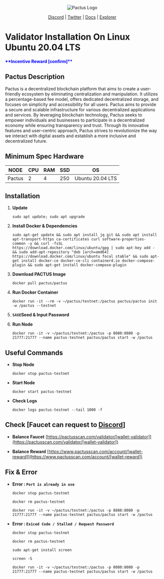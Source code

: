 <p align="center">
  <img src="https://pactus.org/assets/images/logos/text_logo.png" alt="Pactus Logo">
</p>

<p align="center">
  <a href="https://discord.com/invite/H5vZkNnXCu">Discord</a> |
  <a href="https://twitter.com/pactuschain">Twitter</a> |
  <a href="https://pactus.org/user-guides/">Docs</a> |
  <a href="https://pactusscan.com/">Explorer</a>
</p>

<p align="center">
  <h1>Validator Installation On Linux Ubuntu 20.04 LTS</h1>
</p>

<p align="center">
  <h4><span style="color: blue;">**Incentive Reward [confirm]**</span></h4>
</p>

## Pactus Description
Pactus is a decentralized blockchain platform that aims to create a user-friendly ecosystem by eliminating centralization and manipulation. It utilizes a percentage-based fee model, offers dedicated decentralized storage, and focuses on simplicity and accessibility for all users. Pactus aims to provide a secure and scalable infrastructure for various decentralized applications and services. By leveraging blockchain technology, Pactus seeks to empower individuals and businesses to participate in a decentralized economy while ensuring transparency and trust. Through its innovative features and user-centric approach, Pactus strives to revolutionize the way we interact with digital assets and establish a more inclusive and decentralized future.

## Minimum Spec Hardware
NODE  | CPU     | RAM      | SSD     | OS     |
| ------------- | ------------- | ------------- | -------- | -------- |
| Pactus | 2          | 4         | 250  | Ubuntu 20.04 LTS  |

## Installation

1. **Update**
	```
	sudo apt update; sudo apt upgrade
	```
2. **Install Docker & Dependemcies**
	```
	sudo apt-get update && sudo apt install jq git && sudo apt install apt-transport-https ca-certificates curl software-properties- common -y && curl -fsSL https://download.docker.com/linux/ubuntu/gpg | sudo apt-key add - && sudo add-apt-repository "deb [arch=amd64] https://download.docker.com/linux/ubuntu focal stable" && sudo apt-get install docker-ce docker-ce-cli containerd.io docker-compose-plugin && sudo apt-get install docker-compose-plugin
	```
3. **Download PACTUS Image**
	```
	docker pull pactus/pactus
	```
4. **Run Docker Container**
	```
	docker run -it --rm -v ~/pactus/testnet:/pactus pactus/pactus init -w /pactus --testnet
	```
5. **`SAVE`Seed & Input Password**

6. **Run Node**
	```
	docker run -it -v ~/pactus/testnet:/pactus -p 8080:8080 -p 21777:21777 --name pactus-testnet pactus/pactus start -w /pactus
	```
## Useful Commands
- **Stop Node**
	```
	docker stop pactus-testnet 
	```
- **Start Node**
	```
	docker start pactus-testnet 
	```
- **Check Logs**
	```
	docker logs pactus-testnet --tail 1000 -f
	```
## Check [Faucet can request to <a href="https://discord.com/invite/H5vZkNnXCu">Discord</a>]
- **Balance Faucet**
[https://pactusscan.com/validator/[wallet-validator]](https://pactusscan.com/validator/[wallet-validator])

- **Balance Reward**
[https://www.pactusscan.com/account/[wallet-reward]](https://www.pactusscan.com/account/[wallet-reward])

## Fix & Error
- **Error : `Port is already in use`**
	```
	docker stop pactus-testnet
	```
	```
	docker rm pactus-testnet
	```
	```
	docker run -it -v ~/pactus/testnet:/pactus -p 8888:8080 -p 21777:21777 --name pactus-testnet pactus/pactus start -w /pactus
	```

- **Error : `Exiced Code / Stalled / Request Password`**
	```
	docker stop pactus-testnet
	```
	```
	docker rm pactus-testnet
	```
	```
	sudo apt-get install screen 
	```
	```
	screen -S 
	```
	```
	docker run -it -v ~/pactus/testnet:/pactus -p 8080:8080 -p 21777:21777 --name pactus-testnet pactus/pactus start -w /pactus
	```



